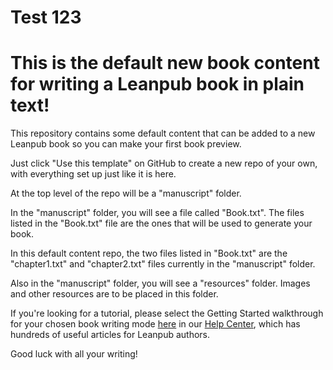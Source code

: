 # Test 123

# This is the default new book content for writing a Leanpub book in plain text!

This repository contains some default content that can be added to a new Leanpub book so you can make your first book preview.

Just click "Use this template" on GitHub to create a new repo of your own, with everything set up just like it is here.

At the top level of the repo will be a "manuscript" folder.

In the "manuscript" folder, you will see a file called "Book.txt". The files listed in the "Book.txt" file are the ones that will be used to generate your book.

In this default content repo, the two files listed in "Book.txt" are the "chapter1.txt" and "chapter2.txt" files currently in the "manuscript" folder.

Also in the "manuscript" folder, you will see a "resources" folder. Images and other resources are to be placed in this folder.

If you're looking for a tutorial, please select the Getting Started walkthrough for your chosen book writing mode [here](http://help.leanpub.com/en/articles/3088382-quick-walkthroughs-for-getting-started-on-a-leanpub-book) in our [Help Center](http://help.leanpub.com/en), which has hundreds of useful articles for Leanpub authors.

Good luck with all your writing!
